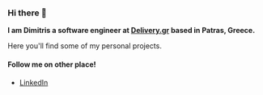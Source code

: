 ### Hi there 👋

**I am Dimitris a software engineer at [Delivery.gr](https://www.delivery.gr/) based in Patras, Greece.**

Here you'll find some of my personal projects.

#### Follow me on other place!
- [LinkedIn](https://www.linkedin.com/in/dimitris-xrysanthopoulos/)

<!--
**xrysanthopoulos/xrysanthopoulos** is a ✨ _special_ ✨ repository because its `README.md` (this file) appears on your GitHub profile.

Here are some ideas to get you started:

- 🔭 I’m currently working on ...
- 🌱 I’m currently learning ...
- 👯 I’m looking to collaborate on ...
- 🤔 I’m looking for help with ...
- 💬 Ask me about ...
- 📫 How to reach me: ...
- 😄 Pronouns: ...
- ⚡ Fun fact: ...
-->
